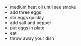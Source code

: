 * medium heat oil until see smoke
* add three eggs
* stir eggs quickly
* add salt and pepper
* put eggs in plate
* eat
* throw away your dish
